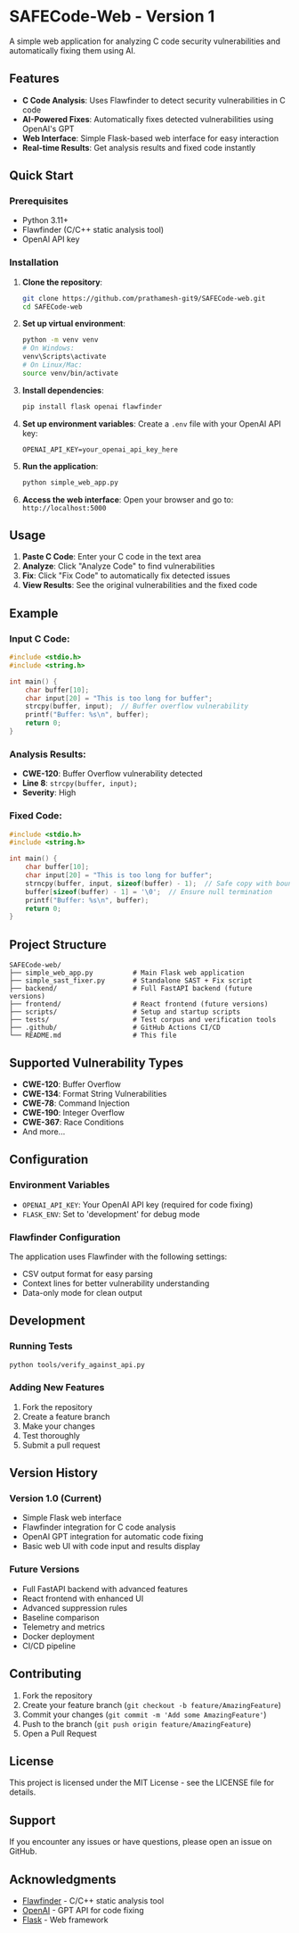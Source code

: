 # SAFECode-Web - Version 1

A simple web application for analyzing C code security vulnerabilities and automatically fixing them using AI.

## Features

- **C Code Analysis**: Uses Flawfinder to detect security vulnerabilities in C code
- **AI-Powered Fixes**: Automatically fixes detected vulnerabilities using OpenAI's GPT
- **Web Interface**: Simple Flask-based web interface for easy interaction
- **Real-time Results**: Get analysis results and fixed code instantly

## Quick Start

### Prerequisites

- Python 3.11+
- Flawfinder (C/C++ static analysis tool)
- OpenAI API key

### Installation

1. **Clone the repository**:
   ```bash
   git clone https://github.com/prathamesh-git9/SAFECode-web.git
   cd SAFECode-web
   ```

2. **Set up virtual environment**:
   ```bash
   python -m venv venv
   # On Windows:
   venv\Scripts\activate
   # On Linux/Mac:
   source venv/bin/activate
   ```

3. **Install dependencies**:
   ```bash
   pip install flask openai flawfinder
   ```

4. **Set up environment variables**:
   Create a `.env` file with your OpenAI API key:
   ```
   OPENAI_API_KEY=your_openai_api_key_here
   ```

5. **Run the application**:
   ```bash
   python simple_web_app.py
   ```

6. **Access the web interface**:
   Open your browser and go to: `http://localhost:5000`

## Usage

1. **Paste C Code**: Enter your C code in the text area
2. **Analyze**: Click "Analyze Code" to find vulnerabilities
3. **Fix**: Click "Fix Code" to automatically fix detected issues
4. **View Results**: See the original vulnerabilities and the fixed code

## Example

### Input C Code:
```c
#include <stdio.h>
#include <string.h>

int main() {
    char buffer[10];
    char input[20] = "This is too long for buffer";
    strcpy(buffer, input);  // Buffer overflow vulnerability
    printf("Buffer: %s\n", buffer);
    return 0;
}
```

### Analysis Results:
- **CWE-120**: Buffer Overflow vulnerability detected
- **Line 8**: `strcpy(buffer, input);`
- **Severity**: High

### Fixed Code:
```c
#include <stdio.h>
#include <string.h>

int main() {
    char buffer[10];
    char input[20] = "This is too long for buffer";
    strncpy(buffer, input, sizeof(buffer) - 1);  // Safe copy with bounds checking
    buffer[sizeof(buffer) - 1] = '\0';  // Ensure null termination
    printf("Buffer: %s\n", buffer);
    return 0;
}
```

## Project Structure

```
SAFECode-web/
├── simple_web_app.py          # Main Flask web application
├── simple_sast_fixer.py       # Standalone SAST + Fix script
├── backend/                   # Full FastAPI backend (future versions)
├── frontend/                  # React frontend (future versions)
├── scripts/                   # Setup and startup scripts
├── tests/                     # Test corpus and verification tools
├── .github/                   # GitHub Actions CI/CD
└── README.md                  # This file
```

## Supported Vulnerability Types

- **CWE-120**: Buffer Overflow
- **CWE-134**: Format String Vulnerabilities
- **CWE-78**: Command Injection
- **CWE-190**: Integer Overflow
- **CWE-367**: Race Conditions
- And more...

## Configuration

### Environment Variables

- `OPENAI_API_KEY`: Your OpenAI API key (required for code fixing)
- `FLASK_ENV`: Set to 'development' for debug mode

### Flawfinder Configuration

The application uses Flawfinder with the following settings:
- CSV output format for easy parsing
- Context lines for better vulnerability understanding
- Data-only mode for clean output

## Development

### Running Tests

```bash
python tools/verify_against_api.py
```

### Adding New Features

1. Fork the repository
2. Create a feature branch
3. Make your changes
4. Test thoroughly
5. Submit a pull request

## Version History

### Version 1.0 (Current)
- Simple Flask web interface
- Flawfinder integration for C code analysis
- OpenAI GPT integration for automatic code fixing
- Basic web UI with code input and results display

### Future Versions
- Full FastAPI backend with advanced features
- React frontend with enhanced UI
- Advanced suppression rules
- Baseline comparison
- Telemetry and metrics
- Docker deployment
- CI/CD pipeline

## Contributing

1. Fork the repository
2. Create your feature branch (`git checkout -b feature/AmazingFeature`)
3. Commit your changes (`git commit -m 'Add some AmazingFeature'`)
4. Push to the branch (`git push origin feature/AmazingFeature`)
5. Open a Pull Request

## License

This project is licensed under the MIT License - see the LICENSE file for details.

## Support

If you encounter any issues or have questions, please open an issue on GitHub.

## Acknowledgments

- [Flawfinder](https://dwheeler.com/flawfinder/) - C/C++ static analysis tool
- [OpenAI](https://openai.com/) - GPT API for code fixing
- [Flask](https://flask.palletsprojects.com/) - Web framework
